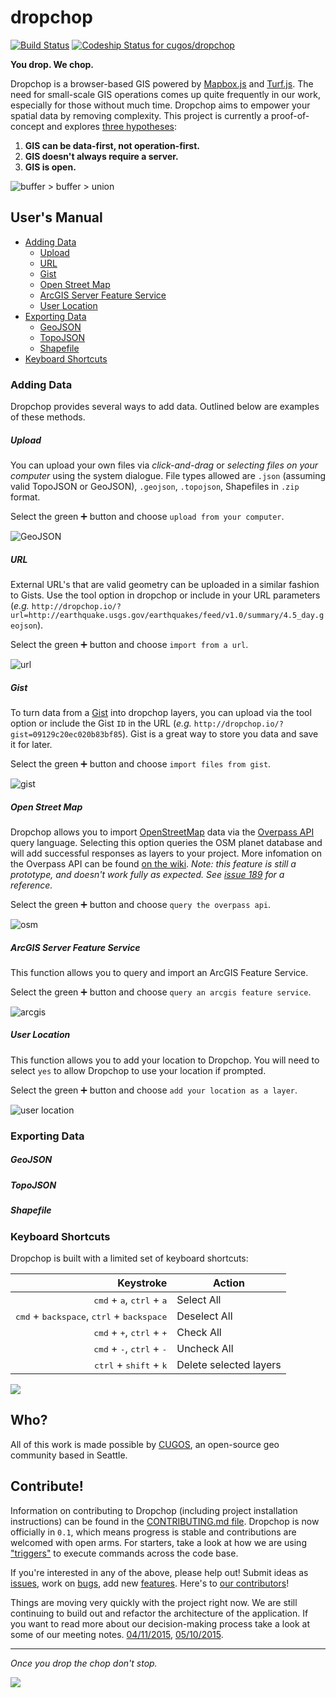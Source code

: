 # dropchop
[![Build Status](https://travis-ci.org/cugos/dropchop.svg?branch=master)](https://travis-ci.org/cugos/dropchop) [![Codeship Status for cugos/dropchop](https://codeship.com/projects/5371c9b0-02a9-0133-3603-2eafb47e949a/status?branch=master)](https://codeship.com/projects/88973)

**You drop. We chop.**

Dropchop is a browser-based GIS powered by [Mapbox.js](http://mapbox.com/mapbox.js) and [Turf.js](http://turfjs.org). The need for small-scale GIS operations comes up quite frequently in our work, especially for those without much time. Dropchop aims to empower your spatial data by removing complexity. This project is currently a proof-of-concept and explores [three hypotheses](https://github.com/cugos/dropchop/wiki/Dropchop-Inspiration):

1. **GIS can be data-first, not operation-first.**
2. **GIS doesn't always require a server.**
3. **GIS is open.**

![buffer > buffer > union](assets/dropchop-0.1.0-readme.gif)

## User's Manual

* [Adding Data](#adding-data)
    * [Upload](#upload)
    * [URL](#url)
    * [Gist](#gist)
    * [Open Street Map](#open-street-map)
    * [ArcGIS Server Feature Service](#arcgis-server-feature-service)
    * [User Location](#user-location)
* [Exporting Data](#exporting-data)
    * [GeoJSON](#geojson)
    * [TopoJSON](#topojson)
    * [Shapefile](#shapefile)
* [Keyboard Shortcuts](#keyboard-shortcuts)

### Adding Data

Dropchop provides several ways to add data. Outlined below are examples of these methods.

##### Upload

You can upload your own files via *click-and-drag* or *selecting files on your computer* using the system dialogue. File types allowed are `.json` (assuming valid TopoJSON or GeoJSON), `.geojson`, `.topojson`, Shapefiles in `.zip` format.

Select the green :heavy_plus_sign: button and choose `upload from your computer`.

![GeoJSON](assets/dc-readme-add-geojson.gif)

##### URL
External URL's that are valid geometry can be uploaded in a similar fashion to Gists. Use the tool option in dropchop or include in your URL parameters (_e.g._ `http://dropchop.io/?url=http://earthquake.usgs.gov/earthquakes/feed/v1.0/summary/4.5_day.geojson`).

Select the green :heavy_plus_sign: button and choose `import from a url`.

  ![url](assets/dc-readme-add-url.gif)

##### Gist

To turn data from a [Gist](http://gist.github.com/) into dropchop layers, you can upload via the tool option or include the Gist `ID` in the URL (_e.g._ `http://dropchop.io/?gist=09129c20ec020b83bf85`). Gist is a great way to store you data and save it for later.

Select the green :heavy_plus_sign: button and choose `import files from gist`.

![gist](assets/dc-readme-add-gist.gif)

##### Open Street Map

Dropchop allows you to import [OpenStreetMap](http://www.openstreetmap.org/) data via the [Overpass API](http://wiki.openstreetmap.org/wiki/Overpass_API) query language. Selecting this option queries the OSM planet database and will add successful responses as layers to your project. More infomation on the Overpass API can be found [on the wiki](http://wiki.openstreetmap.org/wiki/Overpass_API/Language_Guide). *Note: this feature is still a prototype, and doesn't work fully as expected. See [issue 189](https://github.com/cugos/dropchop/issues/189) for a reference.*  

Select the green :heavy_plus_sign: button and choose `query the overpass api`.

![osm](assets/dc-readme-add-overpass.gif)

##### ArcGIS Server Feature Service  
This function allows you to query and import an ArcGIS Feature Service.

Select the green :heavy_plus_sign: button and choose `query an arcgis feature service`.

  ![arcgis](assets/dc-readme-add-arcgis.gif)

##### User Location  
This function allows you to add your location to Dropchop. You will need to select `yes` to allow Dropchop to use your location if prompted.  

Select the green :heavy_plus_sign: button and choose `add your location as a layer`.

  ![user location](assets/dc-readme-add-location.gif)  

### Exporting Data

##### GeoJSON

##### TopoJSON

##### Shapefile

### Keyboard Shortcuts

Dropchop is built with a limited set of keyboard shortcuts:

Keystroke | Action
---: | ---
<kbd>cmd</kbd> + <kbd>a</kbd>, <kbd>ctrl</kbd> + <kbd>a</kbd> | Select All
<kbd>cmd</kbd> + <kbd>backspace</kbd>, <kbd>ctrl</kbd> + <kbd>backspace</kbd> | Deselect All
<kbd>cmd</kbd> + <kbd>+</kbd>, <kbd>ctrl</kbd> + <kbd>+</kbd> | Check All
<kbd>cmd</kbd> + <kbd>-</kbd>, <kbd>ctrl</kbd> + <kbd>-</kbd> | Uncheck All
<kbd>ctrl</kbd> + <kbd>shift</kbd> + <kbd>k</kbd> | Delete selected layers

![](assets/readme-keyboard-shortcuts.gif)

## Who?

All of this work is made possible by [CUGOS](http://cugos.org), an open-source geo community based in Seattle.



## Contribute!

Information on contributing to Dropchop (including project installation instructions) can be found in the [CONTRIBUTING.md file](CONTRIBUTING.md). Dropchop is now officially in `0.1`, which means progress is stable and contributions are welcomed with open arms. For starters, take a look at how we are using ["triggers"](CONTRIBUTING.md#triggers) to execute commands across the code base.

If you're interested in any of the above, please help out! Submit ideas as [issues](https://github.com/cugos/dropchop/issues), work on [bugs](https://github.com/cugos/dropchop/labels/bug), add new [features](https://github.com/cugos/dropchop/labels/enhancement). Here's to [our contributors](https://github.com/cugos/dropchop/graphs/contributors)!

Things are moving very quickly with the project right now. We are still continuing to build out and refactor the architecture of the application. If you want to read more about our decision-making process take a look at some of our meeting notes. [04/11/2015](https://github.com/cugos/dropchop/wiki/Meeting-Notes---04-11-2015), [05/10/2015](https://github.com/cugos/dropchop/wiki/Meeting-Notes-05-10-2015).


---

*Once you drop the chop don't stop.*

![](assets/drop-n-chop-logo.png)
